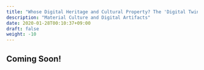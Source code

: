 ```yaml
---
title: "Whose Digital Heritage and Cultural Property? The 'Digital Twin'"
description: "Material Culture and Digital Artifacts"
date: 2020-01-28T00:10:37+09:00
draft: false
weight: -10
---
```


## Coming Soon!

